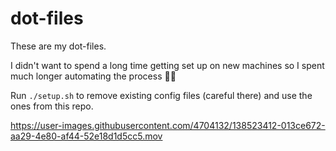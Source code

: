 # dot-files

These are my dot-files.

I didn't want to spend a long time getting set up on new machines so I spent much longer automating the process 🤷‍♀️

Run `./setup.sh` to remove existing config files (careful there) and use the ones from this repo.



https://user-images.githubusercontent.com/4704132/138523412-013ce672-aa29-4e80-af44-52e18d1d5cc5.mov

